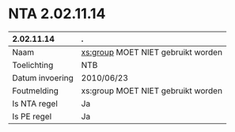 # NTA 2.02.11.14

 2.02.11.14 | . 
 :--- | :--- 
 Naam | <xs:group> MOET NIET gebruikt worden 
 Toelichting | NTB 
 Datum invoering | 2010/06/23 
 Foutmelding | xs:group MOET NIET gebruikt worden 
 Is NTA regel | Ja 
 Is PE regel | Ja 
